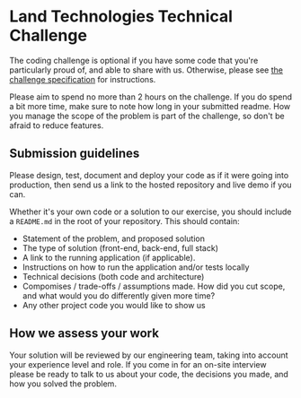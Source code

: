 # Land Technologies Technical Challenge

The coding challenge is optional if you have some code that you're particularly proud of, and able to share with us. Otherwise, please see [the challenge specification](sold-price-map.md) for instructions.

Please aim to spend no more than 2 hours on the challenge. If you do spend a bit more time, make sure to note how long in your submitted readme. How you manage the scope of the problem is part of the challenge, so don't be afraid to reduce features.

## Submission guidelines

Please design, test, document and deploy your code as if it were going into production, then send us a link to the hosted repository and live demo if you can.

Whether it's your own code or a solution to our exercise, you should include a `README.md` in the root of your repository.
This should contain:

- Statement of the problem, and proposed solution
- The type of solution (front-end, back-end, full stack)
- A link to the running application (if applicable).
- Instructions on how to run the application and/or tests locally
- Technical decisions (both code and architecture)
- Compomises / trade-offs / assumptions made. How did you cut scope, and what would you do differently given more time?
- Any other project code you would like to show us

## How we assess your work

Your solution will be reviewed by our engineering team, taking into account your experience level and role. If you come in for an on-site interview please be ready to talk to us about your code, the decisions you made, and how you solved the problem.
